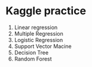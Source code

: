 # Kaggle practice
  1. Linear regression
  2. Multiple Regression
  3. Logistic Regression
  4. Support Vector Macine
  5. Decision Tree
  6. Random Forest
